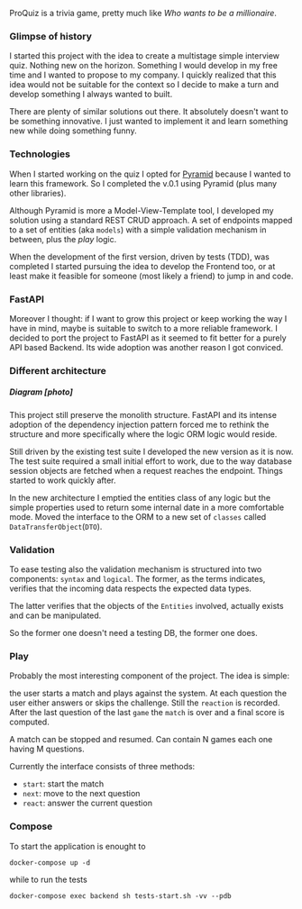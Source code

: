 ProQuiz is a trivia game, pretty much like _Who wants to be a millionaire_.

### Glimpse of history

I started this project with the idea to create a multistage simple interview quiz. Nothing new on the horizon. Something I would develop in my free time and I wanted to propose to my company. I quickly realized that this idea would not be suitable for the context so I decide to make a turn and develop something I always wanted to built.

There are plenty of similar solutions out there. It absolutely doesn't want to be something innovative. I just wanted to implement it and learn something new while doing something funny.

### Technologies

When I started working on the quiz I opted for [Pyramid](https://docs.pylonsproject.org/projects/pyramid/en/latest/) because I wanted to learn this framework. So I completed the v.0.1 using Pyramid (plus many other libraries).

Although Pyramid is more a Model-View-Template tool, I developed my solution using a standard REST CRUD approach. A set of endpoints mapped to a set of entities (aka `models`) with a simple validation mechanism in between, plus the _play_ logic.

When the development of the first version, driven by tests (TDD), was completed I started pursuing the idea to develop the Frontend too, or at least make it feasible for someone (most likely a friend) to jump in and code.

### FastAPI

Moreover I thought: if I want to grow this project or keep working the way I have in mind, maybe is suitable to switch to a more reliable framework. I decided to port the project to FastAPI as it seemed to fit better for a purely API based Backend. Its wide adoption was another reason I got conviced.

### Different architecture

##### Diagram [photo]

This project still preserve the monolith structure. FastAPI and its intense adoption of the dependency injection pattern forced me to rethink the structure and more specifically where the logic ORM logic would reside.

Still driven by the existing test suite I developed the new version as it is now. The test suite required a small initial effort to work, due to the way database session objects are fetched when a request reaches the endpoint. Things started to work quickly after.

In the new architecture I emptied the entities class of any logic but the simple properties used to return some internal date in a more comfortable mode. Moved the interface to the ORM to a new set of `classes` called `DataTransferObject`(`DTO`).

### Validation

To ease testing also the validation mechanism is structured into two components: `syntax` and `logical`. The former, as the terms indicates, verifies that the incoming data respects the expected data types.

The latter verifies that the objects of the `Entities` involved, actually exists and can be manipulated.

So the former one doesn't need a testing DB, the former one does.

### Play

Probably the most interesting component of the project. The idea is simple:

the user starts a match and plays against the system. At each question the user either answers or skips the challenge. Still the `reaction` is recorded. After the last question of the last `game` the `match` is over and a final score is computed.

A match can be stopped and resumed. Can contain N games each one having M questions.

Currently the interface consists of three methods:

- `start`: start the match
- `next`: move to the next question
- `react`: answer the current question


### Compose

To start the application is enought to
```
docker-compose up -d
```

while to run the tests

```
docker-compose exec backend sh tests-start.sh -vv --pdb
```
